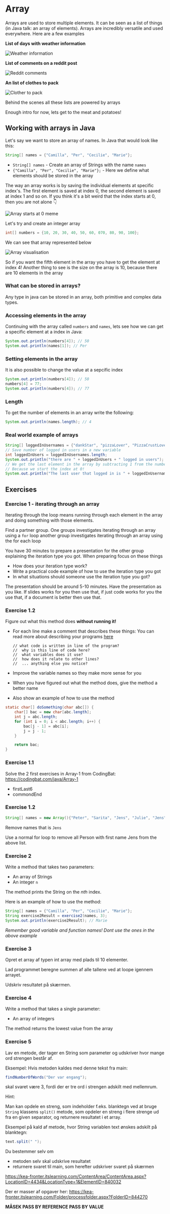 



# Array

Arrays are used to store multiple elements. It can be seen as a list of things (in Java talk: an array of elements). Arrays are incredibly versatile and used everywhere. Here are a few examples



**List of days with weather information**

![Weather information](../../assets/dmi.png)



**List of comments on a reddit post**

![Reddit comments](../../assets/reddit-comments.png)



**An list of clothes to pack**

![Clother to pack](../../assets/clother-to-pack.png)



Behind the scenes all these lists are powered by arrays

Enough intro for now, lets get to the meat and potatoes!



## Working with arrays in Java

Let's say we want to store an array of names. In Java that would look like this:

```java
String[] names = {"Camilla", "Per", "Cecilie", "Marie"};
```

- `String[] names` - Create an array of Strings with the name `names`
- `{"Camilla", "Per", "Cecilie", "Marie"};` - Here we define what elements should be stored in the array



The way an array works is by saving the individual elements at specific index's. The first element is saved at index 0, the second element is saved at index 1 and so on. If you think it's a bit weird that the index starts at 0, then you are not alone 👇

![Array starts at 0 meme](../../assets/array-start-0-memes.png)



Let's try and create an integer array

```java
int[] numbers = {10, 20, 30, 40, 50, 60, 070, 80, 90, 100};
```

We can see that array represented below

![Array visualisation](../../assets/array-graphic.png)

So if you want the fifth element in the array you have to get the element at index 4! Another thing to see is the size on the array is 10, because there are 10 elements in the array



### What can be stored in arrays?

Any type in java can be stored in an array, both primitive and complex data types. 



### Accessing elements in the array

Continuing with the array called  `numbers` and `names`, lets see how we can get a specific element at a index in Java:

```java
System.out.println(numbers[4]); // 50
System.out.println(names[1]); // Per
```



### Setting elements in the array

It is also possible to change the value at a sepcific index

```java
System.out.println(numbers[4]); // 50
numbers[4] = 77;
System.out.println(numbers[4]); // 77
```



### Length

To get the number of elements in an array write the following:

```java
System.out.println(names.length); // 4
```



### Real world example of arrays

```java
String[] loggedInUsernames = {"dankStar", "pizzaLover", "PizzaCrustLover", "banana_boat"};
// Save number of logged in users in a new variable
int loggedInUsers = loggedInUsernames.length;
System.out.println("there are " + loggedInUsers + " logged in users");
// We get the last element in the array by subtracting 1 from the number of elements in the array 
// Because we start the index at 0!
System.out.println("The last user that logged in is " + loggedInUsernames[loggedInUsers - 1]);
```



## Exercises



### Exercise 1 - iterating through an array

Iterating through the loop means running through each element in the array and doing something with those elements. 



Find a partner group. One groups investigates iterating through an array using a `for` loop another group investigates iterating through an array using the for each loop

You have 30 minutes to prepare a presentation for the other group explaining the iteration type you got. When preparing focus on these things

- How does your iteration type work?
- Write a practical code example of how to use the iteration type you got
- In what situations should someone use the iteration type you got?

The presentation should be around 5-10 minutes. Have the presentation as you like. If slides works for you then use that, if just code works for you the use that, if a document is better then use that. 



### Exercise 1.2

Figure out what this method does **without running it!**

- For each line make a comment that describes these things: You can read more about describing your programs [here](https://github.com/hackyourfuturebelgium/welcome-to-js/tree/master/describing-programs)

  ```
  // what code is written in line of the program?
  //  why is this line of code here?
  //  what variables does it use?
  //  how does it relate to other lines?
  //  ... anything else you notice?
  ```

- Improve the variable names so they make more sense for you
- When you have figured out what the method does, give the method a better name
- Also show an example of how to use the method

```java
static char[] doSomething(char abc[]) {
    char[] bac = new char[abc.length];
    int j = abc.length;
    for (int i = 0; i < abc.length; i++) {
        bac[j - 1] = abc[i];
        j = j - 1;
    }

    return bac;
}
```





### Exercise 1.1

Solve the 2 first exercises in Array-1 from CodingBat: https://codingbat.com/java/Array-1

- firstLast6
- commondEnd



### Exercise 1.2

```java
String[] names = new Array(){"Peter", "Sarita", "Jens", "Julie", "Jens"};
```

Remove names that is `Jens` 

Use a normal for loop to remove all Person with first name Jens from the above list.



### Exercise 2

Write a method that takes two parameters:

- An array of Strings
- An integer `n` 

The method prints the String on the *nth* index.

Here is an example of how to use the method:

```java
String[] names = {"Camilla", "Per", "Cecilie", "Marie"};
String exercise2Result = exercise2(names, 3);
System.out.println(exercise2Result); // Marie
```

*Remember good variable and function names! Dont use the ones in the above example*



### Exercise 3

Opret et array af typen int array med plads til 10 elementer. 

Lad programmet beregne summen af alle tallene ved at loope igennem arrayet. 

Udskriv resultatet på skærmen.



### Exercise 4

Write a method that takes a single parameter:

- An array of integers

The method returns the lowest value from the array



### Exercise 5

Lav en metode, der tager en String som parameter og udskriver hvor mange ord strengen består af. 

Eksempel: Hvis metoden kaldes med denne tekst fra main: 

 ```java
 findNumberOfWords("Der var engang");  
 ```

skal svaret være 3, fordi der er tre ord i strengen adskilt med mellemrum.  

Hint:  

Man kan opdele en streng, som indeholder f.eks. blanktegn ved at bruge  `String` klassens `split()` metode, som opdeler en streng i flere strenge ud fra en given separator, og returnere resultatet i et array. 

Eksempel på kald af metode, hvor String variablen text ønskes adskilt på blanktegn:  

```java
text.split(" "); 
```



 

Du bestemmer selv om 

- metoden selv skal udskrive resultatet
- returnere svaret til main, som herefter udskriver svaret på skærmen





https://kea-fronter.itslearning.com/ContentArea/ContentArea.aspx?LocationID=4434&LocationType=1&ElementID=840032

Der er masser af opgaver her: https://kea-fronter.itslearning.com/Folder/processfolder.aspx?FolderID=844270





**MÅSEK PASS BY REFERENCE PASS BY VALUE**